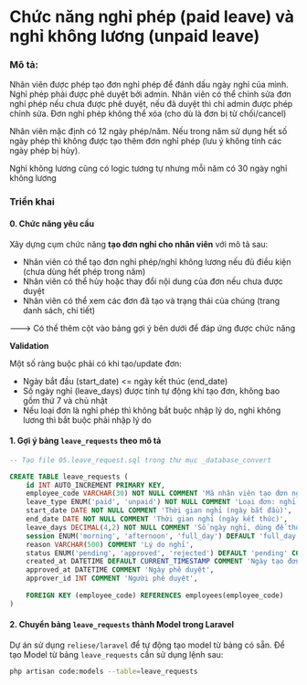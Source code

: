 # Chức năng nghỉ phép (paid leave) và nghỉ không lương (unpaid leave)

### Mô tả:

Nhân viên được phép tạo đơn nghỉ phép để đánh dấu ngày nghỉ của mình.
Nghỉ phép phải được phê duyệt bởi admin.
Nhân viên có thể chỉnh sửa đơn nghỉ phép nếu chưa được phê duyệt, nếu đã duyệt thì chỉ admin được phép chỉnh sửa. Đơn nghỉ phép không thể xóa (cho dù là đơn bị từ chối/cancel)

Nhân viên mặc định có 12 ngày phép/năm. Nếu trong năm sử dụng hết số ngày phép thì không được tạo thêm đơn nghỉ phép (lưu ý không tính các ngày phép bị hủy).

Nghỉ không lương cũng có logic tương tự nhưng mỗi năm có 30 ngày nghỉ không lương


### Triển khai

#### 0. Chức năng yêu cầu

Xây dựng cụm chức năng **tạo đơn nghỉ cho nhân viên** với mô tả sau:

- Nhân viên có thể tạo đơn nghỉ phép/nghỉ không lương nếu đủ điều kiện (chưa dùng hết phép trong năm)
- Nhân viên có thể hủy hoặc thay đổi nội dung của đơn nếu chưa được duyệt
- Nhân viên có thể xem các đơn đã tạo và trạng thái của chúng (trang danh sách, chi tiết)

---> Có thể thêm cột vào bảng gợi ý bên dưới để đáp ứng được chức năng

**Validation**

Một số ràng buộc phải có khi tạo/update đơn:

- Ngày bắt đầu (start_date) <= ngày kết thúc (end_date)
- Số ngày nghỉ (leave_days) được tính tự động khi tạo đơn, không bao gồm thứ 7 và chủ nhật
- Nếu loại đơn là nghỉ phép thì không bắt buộc nhập lý do, nghỉ không lương thì bắt buộc phải nhập lý do


#### 1. Gợi ý bảng `leave_requests` theo mô tả

```SQL
-- Tạo file 05.leave_request.sql trong thư mục _database_convert

CREATE TABLE leave_requests (
    id INT AUTO_INCREMENT PRIMARY KEY,
    employee_code VARCHAR(30) NOT NULL COMMENT 'Mã nhân viên tạo đơn nghỉ phép',
    leave_type ENUM('paid', 'unpaid') NOT NULL COMMENT 'Loại đơn: nghỉ phép/nghỉ không lương',
    start_date DATE NOT NULL COMMENT 'Thời gian nghỉ (ngày bắt đầu)',
    end_date DATE NOT NULL COMMENT 'Thời gian nghỉ (ngày kết thúc)',
    leave_days DECIMAL(4,2) NOT NULL COMMENT 'Số ngày nghỉ, dùng để thống kê, không tính thứ 7, chủ nhật',
    session ENUM('morning', 'afternoon', 'full_day') DEFAULT 'full_day' COMMENT 'Nghỉ sáng, chiều hay cả ngày',
    reason VARCHAR(500) COMMENT 'Lý do nghỉ',
    status ENUM('pending', 'approved', 'rejected') DEFAULT 'pending' COMMENT 'Trạng thái của đơn',
    created_at DATETIME DEFAULT CURRENT_TIMESTAMP COMMENT 'Ngày tạo đơn',
    approved_at DATETIME COMMENT 'Ngày phê duyệt',
    approver_id INT COMMENT 'Người phê duyệt', 
    
    FOREIGN KEY (employee_code) REFERENCES employees(employee_code)
)
```

#### 2. Chuyển bảng `leave_requests` thành Model trong Laravel

Dự án sử dụng `reliese/laravel` để tự động tạo model từ bảng có sẵn. Để tạo Model từ bảng `leave_requests` cần sử dụng lệnh sau:

```bash
php artisan code:models --table=leave_requests
```
